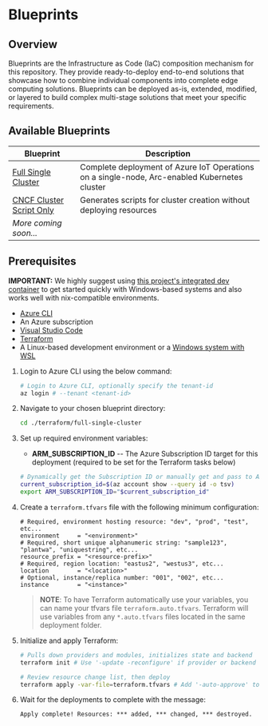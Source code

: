 # Blueprints

## Overview

Blueprints are the Infrastructure as Code (IaC) composition mechanism for this repository. They provide ready-to-deploy end-to-end solutions that showcase how to combine individual components into complete edge computing solutions. Blueprints can be deployed as-is, extended, modified, or layered to build complex multi-stage solutions that meet your specific requirements.

## Available Blueprints

| Blueprint                                                                | Description                                                                                  |
|--------------------------------------------------------------------------|----------------------------------------------------------------------------------------------|
| [Full Single Cluster](./terraform/full-single-cluster/)                  | Complete deployment of Azure IoT Operations on a single-node, Arc-enabled Kubernetes cluster |
| [CNCF Cluster Script Only](./terraform/only-output-cncf-cluster-script/) | Generates scripts for cluster creation without deploying resources                           |
| *More coming soon...*                                                    |                                                                                              |

## Prerequisites

**IMPORTANT:** We highly suggest using [this project's integrated dev container](./.devcontainer/README.md) to get started quickly with Windows-based systems and also works well with nix-compatible environments.

- [Azure CLI](https://docs.microsoft.com/cli/azure/install-azure-cli?view=azure-cli-latest)
- An Azure subscription
- [Visual Studio Code](https://code.visualstudio.com/)
- [Terraform](https://developer.hashicorp.com/terraform/install)
- A Linux-based development environment or a [Windows system with WSL](https://code.visualstudio.com/docs/remote/wsl)

1. Login to Azure CLI using the below command:

    ```sh
    # Login to Azure CLI, optionally specify the tenant-id
    az login # --tenant <tenant-id>
    ```

2. Navigate to your chosen blueprint directory:

   ```sh
   cd ./terraform/full-single-cluster
   ```

3. Set up required environment variables:

   - **ARM_SUBSCRIPTION_ID** -- The Azure Subscription ID target for this deployment (required to be set for the Terraform tasks below)

   ```sh
   # Dynamically get the Subscription ID or manually get and pass to ARM_SUBSCRIPTION_ID
   current_subscription_id=$(az account show --query id -o tsv)
   export ARM_SUBSCRIPTION_ID="$current_subscription_id"
   ```

4. Create a `terraform.tfvars` file with the following minimum configuration:

   ```hcl
   # Required, environment hosting resource: "dev", "prod", "test", etc...
   environment     = "<environment>"
   # Required, short unique alphanumeric string: "sample123", "plantwa", "uniquestring", etc...
   resource_prefix = "<resource-prefix>"
   # Required, region location: "eastus2", "westus3", etc...
   location        = "<location>"
   # Optional, instance/replica number: "001", "002", etc...
   instance        = "<instance>"
   ```

   > **NOTE**: To have Terraform automatically use your variables, you can name your tfvars file `terraform.auto.tfvars`. Terraform will use variables from any `*.auto.tfvars` files located in the same deployment folder.

5. Initialize and apply Terraform:

   ```sh
   # Pulls down providers and modules, initializes state and backend
   terraform init # Use '-update -reconfigure' if provider or backend updates are required

   # Review resource change list, then deploy
   terraform apply -var-file=terraform.tfvars # Add '-auto-approve' to skip confirmation
   ```

6. Wait for the deployments to complete with the message:

   ```txt
   Apply complete! Resources: *** added, *** changed, *** destroyed.
   ```
